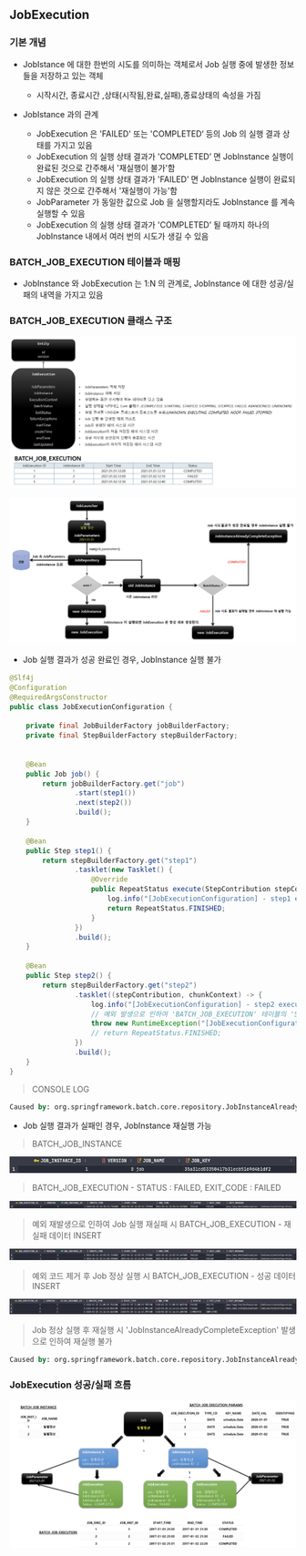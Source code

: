 ## JobExecution

### 기본 개념

- JobIstance 에 대한 한번의 시도를 의미하는 객체로서 Job 실행 중에 발생한 정보들을 저장하고 있는 객체

  - 시작시간, 종료시간 ,상태(시작됨,완료,실패),종료상태의 속성을 가짐
- JobIstance 과의 관계

  - JobExecution 은 'FAILED' 또는 'COMPLETED‘ 등의 Job 의 실행 결과 상태를 가지고 있음
  - JobExecution 의 실행 상태 결과가 'COMPLETED’ 면 JobInstance 실행이 완료된 것으로 간주해서 '재실행이 불가'함
  - JobExecution 의 실행 상태 결과가 'FAILED’ 면 JobInstance 실행이 완료되지 않은 것으로 간주해서 '재실행이 가능'함
  - JobParameter 가 동일한 값으로 Job 을 실행할지라도 JobInstance 를 계속 실행할 수 있음
  - JobExecution 의 실행 상태 결과가 'COMPLETED’ 될 때까지 하나의 JobInstance 내에서 여러 번의 시도가 생길 수 있음

### BATCH_JOB_EXECUTION 테이블과 매핑

- JobInstance 와 JobExecution 는 1:N 의 관계로, JobInstance 에 대한 성공/실패의 내역을 가지고 있음

### BATCH_JOB_EXECUTION 클래스 구조

![img9.png](image/img9.png)

![img10.png](image/img10.png)

- Job 실행 결과가 성공 완료인 경우, JobInstance 실행 불가

````java
@Slf4j
@Configuration
@RequiredArgsConstructor
public class JobExecutionConfiguration {

    private final JobBuilderFactory jobBuilderFactory;
    private final StepBuilderFactory stepBuilderFactory;


    @Bean
    public Job job() {
        return jobBuilderFactory.get("job")
                .start(step1())
                .next(step2())
                .build();
    }

    @Bean
    public Step step1() {
        return stepBuilderFactory.get("step1")
                .tasklet(new Tasklet() {
                    @Override
                    public RepeatStatus execute(StepContribution stepContribution, ChunkContext chunkContext) throws Exception {
                        log.info("[JobExecutionConfiguration] - step1 execute");
                        return RepeatStatus.FINISHED;
                    }
                })
                .build();
    }

    @Bean
    public Step step2() {
        return stepBuilderFactory.get("step2")
                .tasklet((stepContribution, chunkContext) -> {
                    log.info("[JobExecutionConfiguration] - step2 execute");
                    // 예외 발생으로 인하여 'BATCH_JOB_EXECUTION' 테이블의 'STATUS' 컬럼이 'FAILED' 로 INSERT 됨
                    throw new RuntimeException("[JobExecutionConfiguration] - step2 execute fail"); // java.lang.RuntimeException: [JobExecutionConfiguration] - step2 execute fail
                    // return RepeatStatus.FINISHED;
                })
                .build();
    }
}
````

> CONSOLE LOG

````sql
Caused by: org.springframework.batch.core.repository.JobInstanceAlreadyCompleteException: A job instance already exists and is complete for parameters={name=testuser}.  If you want to run this job again, change the parameters.
````

- Job 실행 결과가 실패인 경우, JobInstance 재실행 가능

> BATCH_JOB_INSTANCE

![img11.png](image/img11.png)

> BATCH_JOB_EXECUTION - STATUS : FAILED, EXIT_CODE : FAILED

![img12.png](image/img12.png)

> 예외 재발생으로 인하여 Job 실행 재실패 시 BATCH_JOB_EXECUTION - 재실패 데이터 INSERT

![img13.png](image/img13.png)

> 예외 코드 제거 후 Job 정상 실행 시 BATCH_JOB_EXECUTION - 성공 데이터 INSERT

![img14.png](image/img14.png)

> Job 정상 실행 후 재실행 시 'JobInstanceAlreadyCompleteException' 발생으로 인하여 재실행 불가

````sql
Caused by: org.springframework.batch.core.repository.JobInstanceAlreadyCompleteException: A job instance already exists and is complete for parameters={name=testuser}.  If you want to run this job again, change the parameters.
````

### JobExecution 성공/실패 흐름

![img15.png](image/img15.png)
